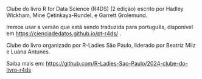 Clube do livro R for Data Science (R4DS)  (2 edição) escrito por Hadley Wickham, Mine Çetinkaya-Rundel, e Garrett Grolemund.

Iremos usar a versão que está sendo traduzida para português, disponível em https://cienciadedatos.github.io/pt-r4ds/ .

Clube do livro organizado por R-Ladies São Paulo, liderado por Beatriz Milz e Luana Antunes.

Saiba mais em: https://github.com/R-Ladies-Sao-Paulo/2024-clube-do-livro-r4ds
